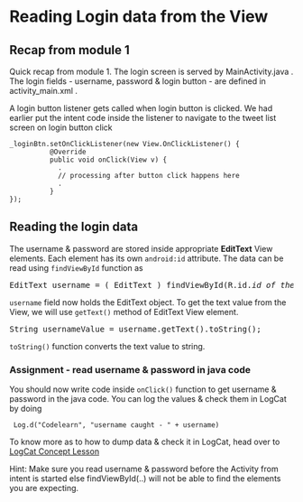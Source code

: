 # Reading Login data from the View 

## Recap from module 1

Quick recap from module 1. The login screen is served by MainActivity.java . The login fields - username, password & login button - are defined in activity_main.xml . 

A login button listener gets called when login button is clicked. We had earlier put the intent code inside the listener to navigate to the tweet list screen on login button click 

	_loginBtn.setOnClickListener(new View.OnClickListener() {
			  @Override
			  public void onClick(View v) {
				.
				// processing after button click happens here
				.
			  }
	});

## Reading the login data

The username & password are stored inside appropriate **EditText** View elements. Each element has its own `android:id` attribute. The data can be read using `findViewById` function as

<pre>EditText username = ( EditText ) findViewById(R.id.<i>id_of_the_username_field</i>)</pre>

`username` field now holds the EditText object. To get the text value from the View, we will use `getText()` method of EditText View element. 

<pre>String usernameValue = username.getText().toString();</pre>

`toString()` function converts the text value to string. 

### Assignment - read username & password in java code

You should now write code inside `onClick()` function to get username & password in the java code. You can log the values & check them in LogCat by doing

     Log.d("Codelearn", "username caught - " + username)

To know more as to how to dump data & check it in LogCat, head over to [LogCat Concept Lesson]()

Hint: Make sure you read username & password before the Activity from intent is started else findViewById(..) will not be able to find the elements you are expecting.
